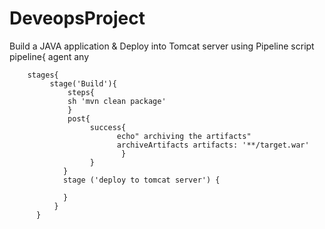 # DeveopsProject
Build a JAVA application &amp; Deploy into Tomcat server using Pipeline script
pipeline{
        agent any
        
        stages{
             stage('Build'){
                 steps{
                 sh 'mvn clean package'
                 }
                 post{
                      success{
                            echo" archiving the artifacts"
                            archiveArtifacts artifacts: '**/target.war'
                             }
                      }
                }
                stage ('deploy to tomcat server') {
                
                }
              }
          }
